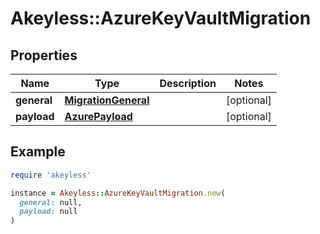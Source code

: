 # Akeyless::AzureKeyVaultMigration

## Properties

| Name | Type | Description | Notes |
| ---- | ---- | ----------- | ----- |
| **general** | [**MigrationGeneral**](MigrationGeneral.md) |  | [optional] |
| **payload** | [**AzurePayload**](AzurePayload.md) |  | [optional] |

## Example

```ruby
require 'akeyless'

instance = Akeyless::AzureKeyVaultMigration.new(
  general: null,
  payload: null
)
```

